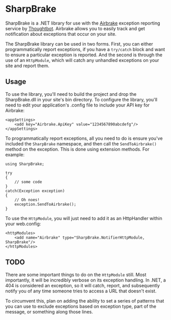 SharpBrake
=============================

SharpBrake is a .NET library for use with the [Airbrake](http://www.airbrakeapp.com/) exception reporting service by [Thoughtbot](http://www.thoughtbot.com/).  Airbrake allows you to easily track and get notification about exceptions that occur on your site.

The SharpBrake library can be used in two forms.  First, you can either programmatically report exceptions, if you have a `try/catch` block and want to ensure a particular exception is reported.  And the second is through the use of an `HttpModule`, which will catch any unhandled exceptions on your site and report them.

Usage
------------------------------

To use the library, you'll need to build the project and drop the SharpBrake.dll in your site's bin directory.  To configure the library, you'll need to edit your application's .config file to include your API key for Airbrake:

	<appSettings>
		<add key="Airbrake.ApiKey" value="1234567890abcdefg"/>
	</appSettings>

To programmatically report exceptions, all you need to do is ensure you've included the `SharpBrake` namespace, and then call the `SendToAirbrake()` method on the exception.  This is done using extension methods.  For example:

	using SharpBrake;

	try
	{
		// some code
	}
	catch(Exception exception)
	{
		// Oh noes!
		exception.SendToAirbrake();
	}

To use the `HttpModule`, you will just need to add it as an HttpHandler within your web.config:

	<httpModules>
		<add name="Airbrake" type="SharpBrake.NotifierHttpModule, SharpBrake"/>
	</httpModules>

TODO
------------------------------

There are some important things to do on the `HttpModule` still.  Most importantly, it will be incredibly verbose on its exception handling.  In .NET, a 404 is considered an exception, so it will catch, report, and subsequently notify you of any time someone tries to access a URL that doesn't exist.

To circumvent this, plan on adding the ability to set a series of patterns that you can use to exclude exceptions based on exception type, part of the message, or something along those lines.